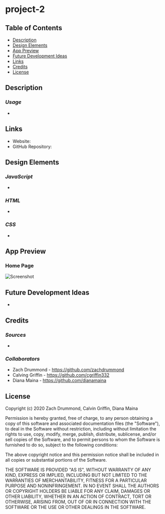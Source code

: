 # project-2

## Table of Contents

- [Description](#Description)
- [Design Elements](#Design-Elements)
- [App Preview](#App-Preview)
- [Future Development Ideas](#Future-Development-Ideas)
- [Links](#Links)
- [Credits](#Credits)
- [License](#License)

## Description



### _Usage_

- 

## Links

- Website: 
- GitHub Repository: 

## Design Elements



### _JavaScript_

- 

### _HTML_

- 

### _CSS_
- 

## App Preview

### Home Page

![Screenshot](assets/images/FindYourAdventure1.png)

## Future Development Ideas

- 

## Credits

### _Sources_
-


### _Collaborators_

- Zach Drummond - https://github.com/zachdrummond
- Calving Griffin - https://github.com/cgriffin332
- Diana Maina - https://github.com/dianamaina

## License

Copyright (c) 2020 Zach Drummond, Calvin Griffin, Diana Maina

Permission is hereby granted, free of charge, to any person obtaining a copy
of this software and associated documentation files (the "Software"), to deal
in the Software without restriction, including without limitation the rights
to use, copy, modify, merge, publish, distribute, sublicense, and/or sell
copies of the Software, and to permit persons to whom the Software is
furnished to do so, subject to the following conditions:

The above copyright notice and this permission notice shall be included in all
copies or substantial portions of the Software.

THE SOFTWARE IS PROVIDED "AS IS", WITHOUT WARRANTY OF ANY KIND, EXPRESS OR
IMPLIED, INCLUDING BUT NOT LIMITED TO THE WARRANTIES OF MERCHANTABILITY,
FITNESS FOR A PARTICULAR PURPOSE AND NONINFRINGEMENT. IN NO EVENT SHALL THE
AUTHORS OR COPYRIGHT HOLDERS BE LIABLE FOR ANY CLAIM, DAMAGES OR OTHER
LIABILITY, WHETHER IN AN ACTION OF CONTRACT, TORT OR OTHERWISE, ARISING FROM,
OUT OF OR IN CONNECTION WITH THE SOFTWARE OR THE USE OR OTHER DEALINGS IN THE
SOFTWARE.